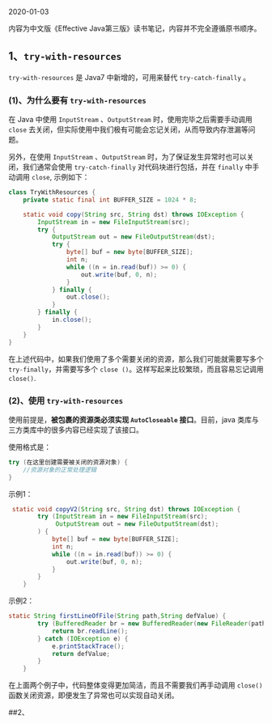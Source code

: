 2020-01-03

内容为中文版《Effective Java第三版》读书笔记，内容并不完全遵循原书顺序。

## 1、`try-with-resources`

`try-with-resources` 是 Java7 中新增的，可用来替代 `try-catch-finally` 。

### (1)、为什么要有 `try-with-resources`

在 Java 中使用 `InputStream` 、`OutputStream` 时，使用完毕之后需要手动调用 `close` 去关闭，但实际使用中我们极有可能会忘记关闭，从而导致内存泄漏等问题。

另外，在使用 `InputStream` 、`OutputStream` 时，为了保证发生异常时也可以关闭，我们通常会使用 `try-catch-finally` 对代码块进行包括，并在 `finally` 中手动调用 `close`, 示例如下：

```java
class TryWithResources {
    private static final int BUFFER_SIZE = 1024 * 8;

    static void copy(String src, String dst) throws IOException {
        InputStream in = new FileInputStream(src);
        try {
            OutputStream out = new FileOutputStream(dst);
            try {
                byte[] buf = new byte[BUFFER_SIZE];
                int n;
                while ((n = in.read(buf)) >= 0) {
                    out.write(buf, 0, n);
                }
            } finally {
                out.close();
            }
        } finally {
            in.close();
        }
    }
}
```
在上述代码中，如果我们使用了多个需要关闭的资源，那么我们可能就需要写多个 `try-finally`，并需要写多个 `close ()`。这样写起来比较繁琐，而且容易忘记调用 `close()`.

### (2)、使用 `try-with-resources`

使用前提是，**被包裹的资源类必须实现 `AutoCloseable` 接口**。目前，java 类库与三方类库中的很多内容已经实现了该接口。

使用格式是：

```java
try (在这里创建需要被关闭的资源对象) {
	//资源对象的正常处理逻辑
}
```

示例1：

```java
 static void copyV2(String src, String dst) throws IOException {
        try (InputStream in = new FileInputStream(src);
             OutputStream out = new FileOutputStream(dst);
        ) {
            byte[] buf = new byte[BUFFER_SIZE];
            int n;
            while ((n = in.read(buf)) >= 0) {
                out.write(buf, 0, n);
            }
        }
    }
```

示例2：

```java
static String firstLineOfFile(String path,String defValue) {
        try (BufferedReader br = new BufferedReader(new FileReader(path))) {
            return br.readLine();
        } catch (IOException e) {
            e.printStackTrace();
            return defValue;
        }
    }
```

在上面两个例子中，代码整体变得更加简洁，而且不需要我们再手动调用 `close()` 函数关闭资源，即便发生了异常也可以实现自动关闭。


##2、
